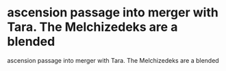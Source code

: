 # ascension passage into merger with Tara. The Melchizedeks are a blended

ascension passage into merger with Tara. The Melchizedeks are a blended